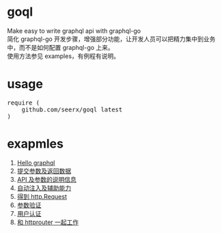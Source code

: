 # goql
Make easy to write graphql api with graphql-go<br>
简化 graphql-go 开发步骤，增强部分功能，让开发人员可以把精力集中到业务中，而不是如何配置 graphql-go 上来。<br>
使用方法参见 examples，有例程有说明。

# usage
<pre>
require (
	github.com/seerx/goql latest
)
</pre>

# exapmles
<ol>
    <li><a href="https://github.com/seerx/goql/tree/master/examples/hello">Hello graphql</a></li>
    <li><a href="https://github.com/seerx/goql/tree/master/examples/submit">提交参数及返回数据</a></li>
    <li><a href="https://github.com/seerx/goql/tree/master/examples/docs">API 及参数的说明信息</a></li>
    <li><a href="https://github.com/seerx/goql/tree/master/examples/inject">自动注入及辅助能力</a></li>
    <li><a href="https://github.com/seerx/goql/tree/master/examples/http_request">得到 http.Request</a></li>
    <li><a href="https://github.com/seerx/goql/tree/master/examples/param_validate">参数验证</a></li>
    <li><a href="https://github.com/seerx/goql/tree/master/examples/auth">用户认证</a></li>
    <li><a href="https://github.com/seerx/goql/tree/master/examples/with_httprouter">和 httprouter 一起工作</a></li>
</ol>